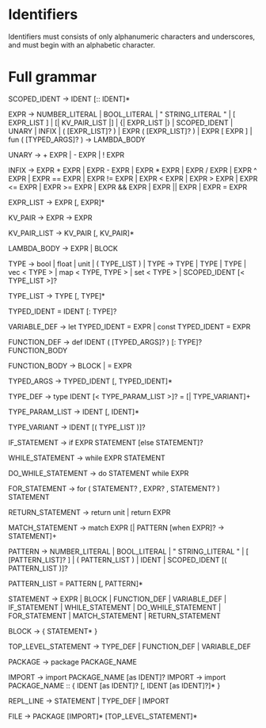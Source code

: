# Identifiers
Identifiers must consists of only alphanumeric characters and underscores, and must begin with an alphabetic character.

# Full grammar

SCOPED_IDENT -> IDENT [:: IDENT]*

EXPR -> NUMBER_LITERAL
      | BOOL_LITERAL
      | " STRING_LITERAL "
      | [ EXPR_LIST ]
      | [| KV_PAIR_LIST |]
      | {| EXPR_LIST |}
      | SCOPED_IDENT
      | UNARY
      | INFIX
      | ( [EXPR_LIST]? )
      | EXPR ( [EXPR_LIST]? )
      | EXPR [ EXPR ]
      | fun ( [TYPED_ARGS]? ) -> LAMBDA_BODY

UNARY -> + EXPR
       | - EXPR
       | ! EXPR

INFIX -> EXPR + EXPR
       | EXPR - EXPR
       | EXPR * EXPR
       | EXPR / EXPR
       | EXPR ^ EXPR
       | EXPR == EXPR
       | EXPR != EXPR
       | EXPR < EXPR
       | EXPR > EXPR
       | EXPR <= EXPR
       | EXPR >= EXPR
       | EXPR && EXPR
       | EXPR || EXPR
       | EXPR = EXPR

EXPR_LIST -> EXPR [, EXPR]*

KV_PAIR -> EXPR -> EXPR

KV_PAIR_LIST -> KV_PAIR [, KV_PAIR]*

LAMBDA_BODY -> EXPR
             | BLOCK


TYPE -> bool
      | float
      | unit
      | ( TYPE_LIST )
      | TYPE -> TYPE
      | TYPE | TYPE
      | vec < TYPE >
      | map < TYPE, TYPE >
      | set < TYPE >
      | SCOPED_IDENT [< TYPE_LIST >]?

TYPE_LIST -> TYPE [, TYPE]*


TYPED_IDENT = IDENT [: TYPE]?

VARIABLE_DEF -> let TYPED_IDENT = EXPR
              | const TYPED_IDENT = EXPR

FUNCTION_DEF -> def IDENT ( [TYPED_ARGS]? ) [: TYPE]? FUNCTION_BODY

FUNCTION_BODY -> BLOCK
               | = EXPR

TYPED_ARGS -> TYPED_IDENT [, TYPED_IDENT]*


TYPE_DEF -> type IDENT [< TYPE_PARAM_LIST >]? = [| TYPE_VARIANT]+

TYPE_PARAM_LIST -> IDENT [, IDENT]*

TYPE_VARIANT -> IDENT [( TYPE_LIST )]?


IF_STATEMENT -> if EXPR STATEMENT [else STATEMENT]?

WHILE_STATEMENT -> while EXPR STATEMENT

DO_WHILE_STATEMENT -> do STATEMENT while EXPR

FOR_STATEMENT -> for ( STATEMENT? , EXPR? , STATEMENT? ) STATEMENT

RETURN_STATEMENT -> return unit
                  | return EXPR

MATCH_STATEMENT -> match EXPR [| PATTERN [when EXPR]? -> STATEMENT]+

PATTERN -> NUMBER_LITERAL
      | BOOL_LITERAL
      | " STRING_LITERAL "
      | [ [PATTERN_LIST]? ]
      | ( PATTERN_LIST )
      | IDENT
      | SCOPED_IDENT [( PATTERN_LIST )]?

PATTERN_LIST = PATTERN [, PATTERN]*


STATEMENT -> EXPR
           | BLOCK
           | FUNCTION_DEF
           | VARIABLE_DEF
           | IF_STATEMENT
           | WHILE_STATEMENT
           | DO_WHILE_STATEMENT
           | FOR_STATEMENT
           | MATCH_STATEMENT
           | RETURN_STATEMENT

BLOCK -> { STATEMENT* }



TOP_LEVEL_STATEMENT -> TYPE_DEF
                     | FUNCTION_DEF
                     | VARIABLE_DEF


PACKAGE -> package PACKAGE_NAME

IMPORT -> import PACKAGE_NAME [as IDENT]?
IMPORT -> import PACKAGE_NAME :: { IDENT [as IDENT]? [, IDENT [as IDENT]?]* }

REPL_LINE -> STATEMENT
           | TYPE_DEF
           | IMPORT

FILE -> PACKAGE [IMPORT]* [TOP_LEVEL_STATEMENT]*

